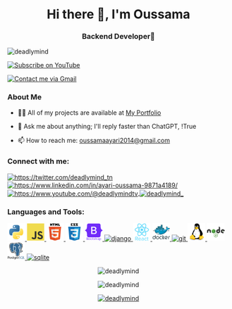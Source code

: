 <h1 align="center">Hi there 👋, I'm Oussama</h1>
<h3 align="center">Backend Developer🚀</h3>

<p align="left"> 
  <img src="https://komarev.com/ghpvc/?username=deadlymind&label=Profile%20views&color=0e75b6&style=flat" alt="deadlymind" /> 
</p>

<p align="left">
  <a href="https://www.youtube.com/c/DeadlyMindTv" target="_blank">
    <img src="https://img.shields.io/badge/Follow%20on%20YouTube-%20subscribers-red?style=social&logo=youtube" alt="Subscribe on YouTube" />
  </a>
</p>
<p align="left">
  <a href="mailto:oussamaayari2014@gmail.com" target="_blank">
    <img src="https://img.shields.io/badge/Contact%20me-via%20Gmail-D14836?style=social&logo=gmail" alt="Contact me via Gmail" />
  </a>
</p>

### About Me

- 👨‍💻 All of my projects are available at [My Portfolio](https://deadlymind.vercel.app/projects)

- 💬 Ask me about anything; I'll reply faster than ChatGPT, !True

- 📫 How to reach me: oussamaayari2014@gmail.com

<h3 align="left">Connect with me:</h3>
<p align="left">
  <!-- Social Media Icons -->
  <a href="https://twitter.com/deadlymind_tn" target="blank">
    <img align="center" src="https://raw.githubusercontent.com/rahuldkjain/github-profile-readme-generator/master/src/images/icons/Social/twitter.svg" alt="https://twitter.com/deadlymind_tn" height="30" width="40" />
  </a>
  <a href="https://www.linkedin.com/in/deadlymind/" target="blank">
    <img align="center" src="https://raw.githubusercontent.com/rahuldkjain/github-profile-readme-generator/master/src/images/icons/Social/linked-in-alt.svg" alt="https://www.linkedin.com/in/ayari-oussama-9871a4189/" height="30" width="40" />
  </a>
  <a href="https://www.youtube.com/@DeadlyMindTv" target="blank">
    <img align="center" src="https://raw.githubusercontent.com/rahuldkjain/github-profile-readme-generator/master/src/images/icons/Social/youtube.svg" alt="https://www.youtube.com/@deadlymindtv" height="30" width="40" />
  </a>
  <a href="https://discord.gg/93fyCHGJfM" target="blank">
    <img align="center" src="https://raw.githubusercontent.com/rahuldkjain/github-profile-readme-generator/master/src/images/icons/Social/discord.svg" alt="deadlymind_" height="30" width="40" />
  </a>
</p>

<h3 align="left">Languages and Tools:</h3>
<p align="left">
  <!-- Programming Languages -->
  <a href="https://www.python.org" target="_blank" rel="noreferrer">
    <img src="https://raw.githubusercontent.com/devicons/devicon/master/icons/python/python-original.svg" alt="python" width="40" height="40"/>
  </a>
  <a href="https://developer.mozilla.org/en-US/docs/Web/JavaScript" target="_blank" rel="noreferrer">
    <img src="https://raw.githubusercontent.com/devicons/devicon/master/icons/javascript/javascript-original.svg" alt="javascript" width="40" height="40"/>
  </a>
  <a href="https://www.w3.org/html/" target="_blank" rel="noreferrer">
    <img src="https://raw.githubusercontent.com/devicons/devicon/master/icons/html5/html5-original-wordmark.svg" alt="html" width="40" height="40"/>
  </a>
  <a href="https://www.w3.org/Style/CSS/" target="_blank" rel="noreferrer">
    <img src="https://raw.githubusercontent.com/devicons/devicon/master/icons/css3/css3-original-wordmark.svg" alt="css" width="40" height="40"/>
  </a>

  <!-- Frameworks -->
  <a href="https://getbootstrap.com" target="_blank" rel="noreferrer">
    <img src="https://raw.githubusercontent.com/devicons/devicon/master/icons/bootstrap/bootstrap-plain-wordmark.svg" alt="bootstrap" width="40" height="40"/>
  </a>
  <a href="https://www.djangoproject.com/" target="_blank" rel="noreferrer">
    <img src="https://cdn.worldvectorlogo.com/logos/django.svg" alt="django" width="40" height="40"/>
  </a>
  <a href="https://reactjs.org/" target="_blank" rel="noreferrer">
    <img src="https://raw.githubusercontent.com/devicons/devicon/master/icons/react/react-original-wordmark.svg" alt="react" width="40" height="40"/>
  </a>

  <!-- Tools -->
  <a href="https://www.docker.com/" target="_blank" rel="noreferrer">
    <img src="https://raw.githubusercontent.com/devicons/devicon/master/icons/docker/docker-original-wordmark.svg" alt="docker" width="40" height="40"/>
  </a>
  <a href="https://git-scm.com/" target="_blank" rel="noreferrer">
    <img src="https://www.vectorlogo.zone/logos/git-scm/git-scm-icon.svg" alt="git" width="40" height="40"/>
  </a>
  <a href="https://www.linux.org/" target="_blank" rel="noreferrer">
    <img src="https://raw.githubusercontent.com/devicons/devicon/master/icons/linux/linux-original.svg" alt="linux" width="40" height="40"/>
  </a>
  <a href="https://www.nodejs.org" target="_blank" rel="noreferrer">
    <img src="https://raw.githubusercontent.com/devicons/devicon/master/icons/nodejs/nodejs-original-wordmark.svg" alt="nodejs" width="40" height="40"/>
  </a>
  <a href="https://www.postgresql.org" target="_blank" rel="noreferrer">
    <img src="https://raw.githubusercontent.com/devicons/devicon/master/icons/postgresql/postgresql-original-wordmark.svg" alt="postgresql" width="40" height="40"/>
  </a>
  <a href="https://www.sqlite.org/" target="_blank" rel="noreferrer">
    <img src="https://www.vectorlogo.zone/logos/sqlite/sqlite-icon.svg" alt="sqlite" width="40" height="40"/>
  </a>
</p>

<p align="center"><img src="https://github-readme-stats.vercel.app/api/top-langs?username=deadlymind&show_icons=true&locale=en&layout=compact" alt="deadlymind" /></p>

<p align="center"><img src="https://github-readme-streak-stats.herokuapp.com/?user=deadlymind&" alt="deadlymind" /></p>

<p align="center"> 
  <a href="https://github.com/ryo-ma/github-profile-trophy">
    <img src="https://github-profile-trophy.vercel.app/?username=deadlymind" alt="deadlymind" />
  </a>
</p>
